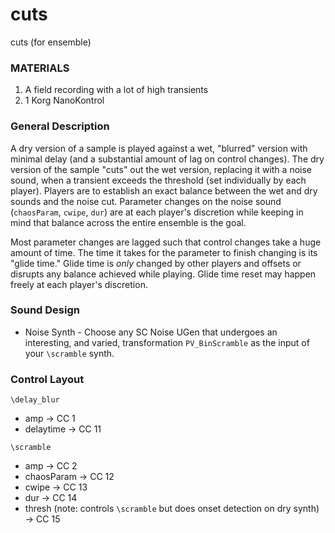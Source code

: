 # cuts
cuts (for ensemble)

### MATERIALS
1. A field recording with a lot of high transients
2. 1 Korg NanoKontrol

### General Description
A dry version of a sample is played against a wet, "blurred" version with minimal delay (and a substantial amount of lag on control changes). The dry version of the sample "cuts" out the wet version, replacing it with a noise sound, when a transient exceeds the threshold (set individually by each player). Players are to establish an exact balance between the wet and dry sounds and the noise cut. Parameter changes on the noise sound (`chaosParam`, `cwipe`, `dur`) are at each player's discretion while keeping in mind that balance across the entire ensemble is the goal.

Most parameter changes are lagged such that control changes take a huge amount of time. The time it takes for the parameter to finish changing is its "glide time." Glide time is *only* changed by other players and offsets or disrupts any balance achieved while playing. Glide time reset may happen freely at each player's discretion.

### Sound Design
* Noise Synth - Choose any SC Noise UGen that undergoes an interesting, and varied, transformation `PV_BinScramble` as the input of your `\scramble` synth.

### Control Layout

`\delay_blur`
* amp -> CC 1
* delaytime -> CC 11

`\scramble`
* amp -> CC 2
* chaosParam -> CC 12
* cwipe -> CC 13
* dur -> CC 14
* thresh (note: controls `\scramble` but does onset detection on dry synth) -> CC 15
